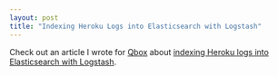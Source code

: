 ```yaml
---
layout: post
title: "Indexing Heroku Logs into Elasticsearch with Logstash"
---
```


Check out an article I wrote for [Qbox](http://qbox.io) about [indexing Heroku logs into Elasticsearch with Logstash](http://blog.qbox.io/migrating-from-facets-to-aggregations).
